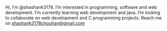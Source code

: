 Hi, I’m @shashank3178.
I’m interested in programming, software and web development.
I’m currently learning web development and java.
I’m looking to collaborate on web development and C programming projects.
Reach me on shashank3178chouhan@gmail.com
